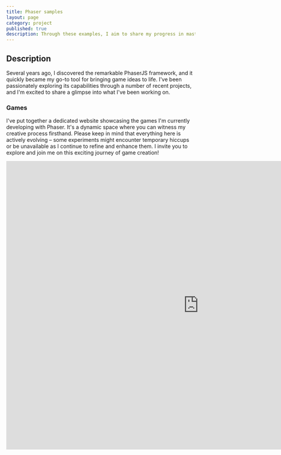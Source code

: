 ```yaml
---
title: Phaser samples
layout: page
category: project
published: true
description: Through these examples, I aim to share my progress in mastering PhaserJS, alongside my deeper dives into JavaScript, TypeScript, and the exciting landscape of game engine technology.
---
```


## Description

Several years ago, I discovered the remarkable PhaserJS framework, and it quickly became my go-to tool for bringing game ideas to life. I've been passionately exploring its capabilities through a number of recent projects, and I'm excited to share a glimpse into what I've been working on.

### Games

I've put together a dedicated website showcasing the games I'm currently developing with Phaser. It's a dynamic space where you can witness my creative process firsthand. Please keep in mind that everything here is actively evolving – some experiments might encounter temporary hiccups or be unavailable as I continue to refine and enhance them. I invite you to explore and join me on this exciting journey of game creation!

<center>
<iframe src="https://games.moratilla.com/" allowtransparency="true" width="1024" height="768" frameborder="0" scrolling="no" allowfullscreen></iframe>
</center>
